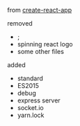 from [create-react-app](https://github.com/facebookincubator/create-react-app)

removed
* ;
* spinning react logo
* some other files

added
* standard
* ES2015
* debug
* express server
* socket.io
* yarn.lock
